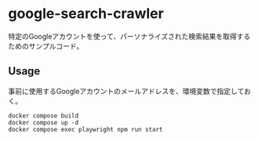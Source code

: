 # google-search-crawler

特定のGoogleアカウントを使って、パーソナライズされた検索結果を取得するためのサンプルコード。

## Usage

事前に使用するGoogleアカウントのメールアドレスを、環境変数で指定しておく。

```
docker compose build
docker compose up -d
docker compose exec playwright npm run start
```
